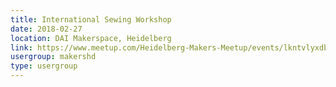 ```yaml
---
title: International Sewing Workshop
date: 2018-02-27
location: DAI Makerspace, Heidelberg
link: https://www.meetup.com/Heidelberg-Makers-Meetup/events/lkntvlyxdbkc/
usergroup: makershd
type: usergroup
---
```

